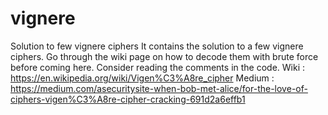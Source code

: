 # vignere
Solution to few vignere ciphers
It contains the solution to a few vignere ciphers. Go through the wiki page on how to decode them with brute force before coming here. 
Consider reading the comments in the code.
Wiki : https://en.wikipedia.org/wiki/Vigen%C3%A8re_cipher
Medium : https://medium.com/asecuritysite-when-bob-met-alice/for-the-love-of-ciphers-vigen%C3%A8re-cipher-cracking-691d2a6effb1

